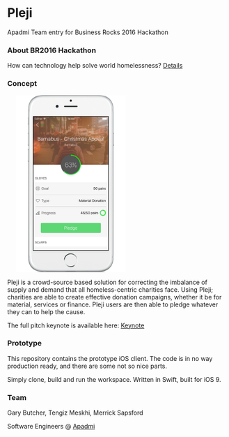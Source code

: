 # Pleji

Apadmi Team entry for Business Rocks 2016 Hackathon

### About BR2016 Hackathon
How can technology help solve world homelessness? [Details](http://www.business-rocks.com/hackathon.html)

### Concept

<div style="width:100%;">
<img src="resources/Pledji.png" align="center" height="50%" width="50%" style="margin-left:20px;">
</div> 


Pleji is a crowd-source based solution for correcting the imbalance of supply and demand that all homeless-centric charities face. Using Pleji; charities are able to create effective donation campaigns, whether it be for material, services or finance. Pleji users are then able to pledge whatever they can to help the cause.

The full pitch keynote is available here: [Keynote](https://github.com/MerrickSapsford/BR2016-Hack/blob/develop/Keynote.key)

### Prototype
This repository contains the prototype iOS client. The code is in no way production ready, and there are some not so nice parts.

Simply clone, build and run the workspace. Written in Swift, built for iOS 9.

### Team
Gary Butcher, Tengiz Meskhi, Merrick Sapsford

Software Engineers @ [Apadmi](http://www.apadmi.com)


